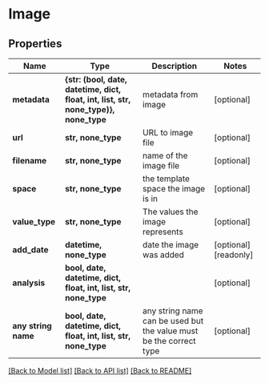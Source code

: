 # Image


## Properties
Name | Type | Description | Notes
------------ | ------------- | ------------- | -------------
**metadata** | **{str: (bool, date, datetime, dict, float, int, list, str, none_type)}, none_type** | metadata from image | [optional] 
**url** | **str, none_type** | URL to image file | [optional] 
**filename** | **str, none_type** | name of the image file | [optional] 
**space** | **str, none_type** | the template space the image is in | [optional] 
**value_type** | **str, none_type** | The values the image represents | [optional] 
**add_date** | **datetime, none_type** | date the image was added | [optional] [readonly] 
**analysis** | **bool, date, datetime, dict, float, int, list, str, none_type** |  | [optional] 
**any string name** | **bool, date, datetime, dict, float, int, list, str, none_type** | any string name can be used but the value must be the correct type | [optional]

[[Back to Model list]](../README.md#documentation-for-models) [[Back to API list]](../README.md#documentation-for-api-endpoints) [[Back to README]](../README.md)


